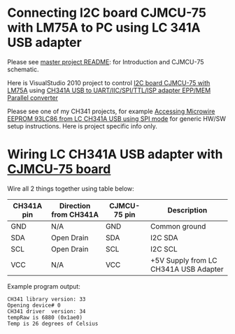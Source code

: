 # Connecting I2C board CJMCU-75 with LM75A to PC using LC 341A USB adapter


Please see [master project README][Using I2C board CJMCU-75 with LM75A]:
for Introduction and CJMCU-75 schematic.

Here is VisualStudio 2010 project to control 
[I2C board CJMCU-75 with LM75A][Using I2C board CJMCU-75 with LM75A]
using 
[CH341A USB to UART/IIC/SPI/TTL/ISP adapter EPP/MEM Parallel converter][CH341A USB to UART/IIC/SPI/TTL/ISP adapter EPP/MEM Parallel converter]

Please see one of my CH341 projects, for example
[Accessing Microwire EEPROM 93LC86 from LC CH341A USB using SPI mode][Accessing Microwire EEPROM 93LC86 from LC CH341A USB using SPI mode]
for generic HW/SW setup instructions. Here is project specific info only.


# Wiring LC CH341A USB adapter with [CJMCU-75 board][Using I2C board CJMCU-75 with LM75A]

Wire all 2 things together using table below:

|CH341A pin|Direction from CH341A|CJMCU-75 pin|Description|
|----------|---------------------|------------|-----------|
|GND|N/A|GND|Common ground|
|SDA|Open Drain|SDA|I2C SDA|
|SCL|Open Drain|SCL|I2C SCL|
|VCC|N/A|VCC|+5V Supply from LC CH341A USB Adapter|

Example program output:

```
CH341 library version: 33
Opening device# 0
CH341 driver  version: 34
tempRaw is 6880 (0x1ae0)
Temp is 26 degrees of Celsius
```

[Using I2C board CJMCU-75 with LM75A]:  https://github.com/hpaluch/i2c-cjmcu-75
[Accessing Microwire EEPROM 93LC86 from LC CH341A USB using SPI mode]: https://github.com/hpaluch/ch341-spi-93lc86 
[CH341A USB to UART/IIC/SPI/TTL/ISP adapter EPP/MEM Parallel converter]: http://www.chinalctech.com/cpzx/Programmer/Serial_Module/2019/0124/266.html 
